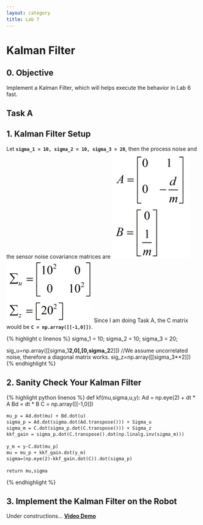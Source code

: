 ```yaml
---
layout: category
title: Lab 7
---
```


# Kalman Filter

## 0. Objective
Implement a Kalman Filter, which will helps execute the behavior in Lab 6 fast.

## Task A
## 1. Kalman Filter Setup
Let **`sigma_1 = 10, sigma_2 = 10, sigma_3 = 20`**, then the process noise and the sensor noise covariance matrices are
![](https://github.com/soulkun/ECE5960-Fast-Robots/raw/main/labs/7/1.jpg)
![](https://github.com/soulkun/ECE5960-Fast-Robots/raw/main/labs/7/2.jpg)
Since I am doing Task A, the C matrix would be **`C = np.array([[-1,0]])`**.

{% highlight c linenos %}
sigma_1 = 10;
sigma_2 = 10;
sigma_3 = 20;

sig_u=np.array([[sigma_1**2,0],[0,sigma_2**2]]) //We assume uncorrelated noise, therefore a diagonal matrix works.
sig_z=np.array([[sigma_3**2]])
{% endhighlight %}

## 2. Sanity Check Your Kalman Filter
{% highlight python linenos %}
def kf(mu,sigma,u,y):
    Ad = np.eye(2) + dt * A
    Bd = dt * B
    C = np.array([[-1,0]])

    mu_p = Ad.dot(mu) + Bd.dot(u) 
    sigma_p = Ad.dot(sigma.dot(Ad.transpose())) + Sigma_u
    sigma_m = C.dot(sigma_p.dot(C.transpose())) + Sigma_z
    kkf_gain = sigma_p.dot(C.transpose().dot(np.linalg.inv(sigma_m)))

    y_m = y-C.dot(mu_p)
    mu = mu_p + kkf_gain.dot(y_m)    
    sigma=(np.eye(2)-kkf_gain.dot(C)).dot(sigma_p)

    return mu,sigma
{% endhighlight %}
## 3. Implement the Kalman Filter on the Robot

Under constructions...
**[Video Demo](https://youtu.be/flHN8qgoR-I)**